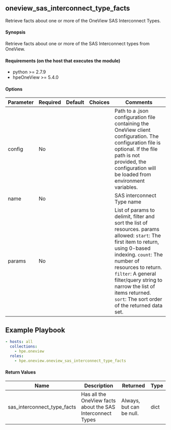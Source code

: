 ## oneview_sas_interconnect_type_facts
Retrieve facts about one or more of the OneView SAS Interconnect Types.

#### Synopsis
Retrieve facts about one or more of the SAS Interconnect types from OneView.

#### Requirements (on the host that executes the module)
  * python >= 2.7.9
  * hpeOneView >= 5.4.0

#### Options

| Parameter     | Required    | Default  | Choices    | Comments |
| ------------- |-------------| ---------|----------- |--------- |
| config  |   No  |  | |  Path to a .json configuration file containing the OneView client configuration. The configuration file is optional. If the file path is not provided, the configuration will be loaded from environment variables.  |
| name  |   No  |  | |  SAS interconnect Type name  |
| params  |   No  |  | |  List of params to delimit, filter and sort the list of resources.  params allowed: `start`: The first item to return, using 0-based indexing. `count`: The number of resources to return. `filter`: A general filter/query string to narrow the list of items returned. `sort`: The sort order of the returned data set.  |

## Example Playbook

```yaml
- hosts: all
  collections:
    - hpe.oneview
  roles:
    - hpe.oneview.oneview_sas_interconnect_type_facts
```

#### Return Values

| Name          | Description  | Returned | Type       |
| ------------- |-------------| ---------|----------- |
| sas_interconnect_type_facts   | Has all the OneView facts about the SAS Interconnect Types |  Always, but can be null. |  dict |
